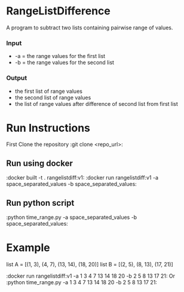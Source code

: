 # RangeListDifference
A program to subtract two lists containing pairwise range of values.

### Input
* -a = the range values for the first list
* -b = the range values for the second list
### Output
* the first list of range values
* the second list of range values
* the list of range values after difference of second list from first list

# Run Instructions
First Clone the repository :git clone \<repo_url\>:
## Run using docker
:docker built -t . rangelistdiff:v1:
:docker run rangelistdiff:v1 -a space_separated_values -b space_separated_values:
## Run python script
:python time_range.py -a space_separated_values -b space_separated_values:

# Example
list A = [(1, 3), (4, 7), (13, 14), (18, 20)]
list B = [(2, 5), (8, 13), (17, 21)]

:docker run rangelistdiff:v1 -a 1 3 4 7 13 14 18 20 -b 2 5 8 13 17 21:
Or
:python time_range.py -a 1 3 4 7 13 14 18 20 -b 2 5 8 13 17 21:
